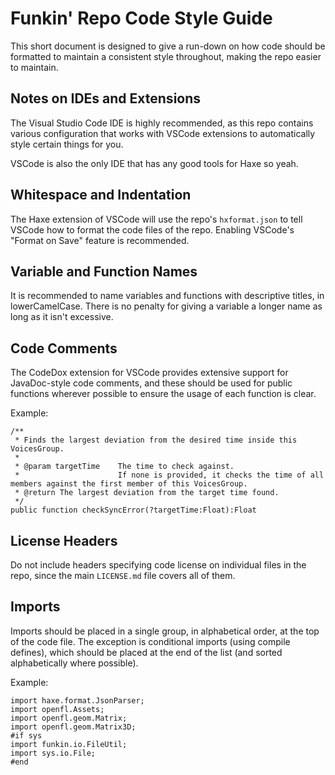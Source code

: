 # Funkin' Repo Code Style Guide

This short document is designed to give a run-down on how code should be formatted to maintain a consistent style throughout, making the repo easier to maintain.

## Notes on IDEs and Extensions

The Visual Studio Code IDE is highly recommended, as this repo contains various configuration that works with VSCode extensions to automatically style certain things for you.

VSCode is also the only IDE that has any good tools for Haxe so yeah.

## Whitespace and Indentation

The Haxe extension of VSCode will use the repo's `hxformat.json` to tell VSCode how to format the code files of the repo. Enabling VSCode's "Format on Save" feature is recommended.

## Variable and Function Names

It is recommended to name variables and functions with descriptive titles, in lowerCamelCase. There is no penalty for giving a variable a longer name as long as it isn't excessive.

## Code Comments

The CodeDox extension for VSCode provides extensive support for JavaDoc-style code comments, and these should be used for public functions wherever possible to ensure the usage of each function is clear.

Example:
```
/**
 * Finds the largest deviation from the desired time inside this VoicesGroup.
 * 
 * @param targetTime	The time to check against.
 * 						If none is provided, it checks the time of all members against the first member of this VoicesGroup.
 * @return The largest deviation from the target time found.
 */
public function checkSyncError(?targetTime:Float):Float
```

## License Headers

Do not include headers specifying code license on individual files in the repo, since the main `LICENSE.md` file covers all of them.

## Imports

Imports should be placed in a single group, in alphabetical order, at the top of the code file. The exception is conditional imports (using compile defines), which should be placed at the end of the list (and sorted alphabetically where possible).

Example:
```
import haxe.format.JsonParser;
import openfl.Assets;
import openfl.geom.Matrix;
import openfl.geom.Matrix3D;
#if sys
import funkin.io.FileUtil;
import sys.io.File;
#end
```

